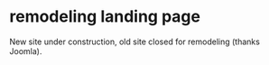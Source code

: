 # remodeling landing page

New site under construction, old site closed for remodeling (thanks Joomla).
